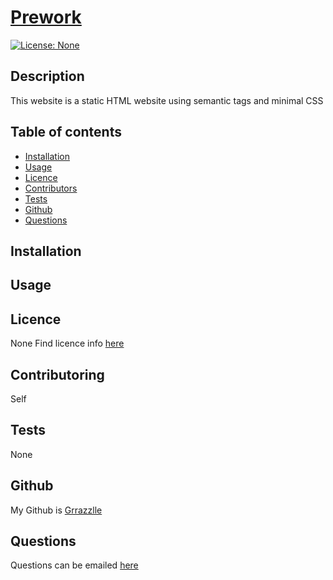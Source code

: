 
  # **[Prework](http://github.com/Grrazzlle/Prework)**
  
  [![License: None](https://img.shields.io/badge/License-None-blue.svg)](https://choosealicense.com/)

  ## Description

  This website is a static HTML website using semantic tags and minimal CSS

  ## Table of contents

  - [Installation](#Installation)
  - [Usage](#Usage)
  - [Licence](#Licence)
  - [Contributors](#Contributors)
  - [Tests](#Tests)
  - [Github](#Github)
  - [Questions](#Questions)

  ## Installation

  

  ## Usage

  

  ## Licence

  None 
  Find licence info [here](https://choosealicense.com/)

  ## Contributoring

  Self

  ## Tests

  None

  ## Github

  My Github is [Grrazzlle](https://github.com/Grrazzlle)

  ## Questions

  Questions can be emailed [here](mailto:Cel47@miami.edu)
